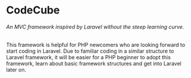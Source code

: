 # CodeCube
###### An MVC framework inspired by Laravel without the steep learning curve.
This framework is helpful for PHP newcomers who are looking forward to start coding in Laravel. Due to familiar coding in a similar structure to Laravel framework, it will be easier for a PHP beginner to adopt this framework, learn about basic framework structures and get into Laravel later on. 
 
